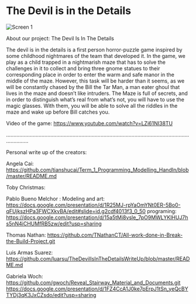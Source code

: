 # The Devil is in the Details

![Screen 1](https://github.com/luarsu/BreakTheBuildFINAL/blob/master/BreakTheBuildFINAL/Content/startMenu/Deviltitle.jpg?raw=true)

About our project:
The Devil Is In The Details

The devil is in the details is a first person horror-puzzle game inspired by some childhood nightmares of the team that developed it. In the game, we play as a child trapped in a nightmarish maze that has to solve the challenges in it to collect and bring three gnome statues to their corresponding place in order to enter the warm and safe manor in the middle of the maze. However, this task will be harder than it seems, as we will be constantly chased by the Bill the Tar Man, a man eater ghoul that lives in the maze and doesn’t like intruders. The Maze is full of secrets, and in order to distinguish what’s real from what’s not, you will have to use the magic glasses. With them, you will be able to solve all the riddles in the maze and wake up before Bill catches you.


Video of the game:
https://www.youtube.com/watch?v=LZi61NI38TU

...........................................................................................................................................

Personal write up of the creators:

Angela Cai: https://github.com/tianshucai/Term_1_Programming_Modelling_HandIn/blob/master/README.md 

Toby Christmas:

Pablo Bueno Melchor :
Modeling and art: https://docs.google.com/presentation/d/1R25MJ-rpYaOmYNt0ER-5Bo0-qFUjkszHPa3FWCXkvBA/edit#slide=id.g2cdf4013f3_0_50
programing:   https://docs.google.com/presentation/d/15a5tMi8vsle_7pO9MWLYKlHUJ7hs5nN4iCHUMfRB5zw/edit?usp=sharing

Thomas Nathan:         https://github.com/TNathanCT/All-work-done-in-Break-the-Build-Project.git

Luis Armas Suarez:     https://github.com/luarsu/TheDevilIsInTheDetailsWriteUp/blob/master/README.md

Gabriela Woch:         https://github.com/gwoch/Reveal_Stairway_Material_and_Documents.git
                       https://docs.google.com/presentation/d/1FZ4CcA1J0ke7pErpJ1tSn_yeQcBYTYDj3qK3JxCZsdo/edit?usp=sharing
